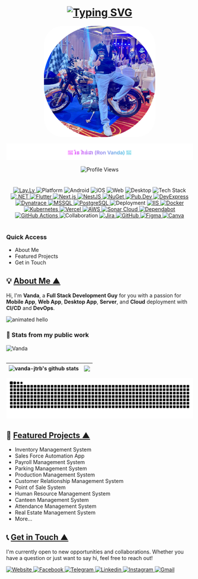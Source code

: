 <a name="___top"></a>
<div align="center">

# [![Typing SVG](https://readme-typing-svg.demolab.com?font=Fira+Code&size=23&weight=500&pause=1000&center=true&vCenter=true&width=550&lines=WELCOME+TO+MY+WONDERFUL+AND+AMAZING...;OFFICIAL+PORTFOLIO)](#)

<!-- Profile Photo -->
<img src="./vanda-profile.png" width="300px" alt="Digital Card Backoffice" style="border: 0px solid #000; border-radius: 50px;"/>

<!-- Name -->
<!-- Gradient -->
<!-- <p align="center">
  <svg xmlns="http://www.w3.org/2000/svg" width="500" height="50">
    <defs>
      <linearGradient id="grad" x1="0%" y1="0%" x2="100%" y2="0%">
        <stop offset="0%" stop-color="#F538FF" />
        <stop offset="50%" stop-color="#F9D923" />
        <stop offset="100%" stop-color="#3ACCE1" />
      </linearGradient>
    </defs>
    <text x="50%" y="60%" text-anchor="middle" font-size="22" font-family="Poppins, Arial, sans-serif" fill="url(#grad)">
      💖 រ៉ន​ វ៉ាន់ដា (Ron Vanda) 💖
    </text>
  </svg>
</p> -->
<!-- Gradient with Shimmer -->
<!-- <p align="center">
  <svg xmlns="http://www.w3.org/2000/svg" width="500" height="50">
    <defs>
      <linearGradient id="grad">
        <stop offset="0%" stop-color="#F538FF">
          <animate attributeName="stop-color" values="#F538FF;#F9D923;#3ACCE1;#F538FF" dur="6s" repeatCount="indefinite" />
        </stop>
        <stop offset="100%" stop-color="#3ACCE1">
          <animate attributeName="stop-color" values="#3ACCE1;#F9D923;#F538FF;#3ACCE1" dur="6s" repeatCount="indefinite" />
        </stop>
      </linearGradient>
    </defs>
    <text x="50%" y="60%" text-anchor="middle" font-size="22" font-family="Poppins, Arial, sans-serif" fill="url(#grad)">
      💖 រ៉ន​ វ៉ាន់ដា (Ron Vanda) 💖
    </text>
  </svg>
</p> -->

<img src="https://raw.githubusercontent.com/vanda-jtrb/vanda-jtrb/main/assets/profile-name.svg" alt="Ron Vanda" /><br/>
<!-- Profile View -->
<img src="https://komarev.com/ghpvc/?username=vanda-jtrb&style=flat&color=brightgreen" alt="Profile Views" />


<h1></h1>

<!-- Skill -->
<a href="#" target="_blank">
    <img src="https://img.shields.io/badge/Skill-Full Stack-green?logo=github" alt="Lay.Ly" />
</a>

<!-- Platform -->
<img src="https://img.shields.io/badge/Platform-gray?style=flat-round&logo=google-cloud&logoColor=white" alt="Platform" />
<img src="https://img.shields.io/badge/Android-blue?style=flat-square&logo=android&logoColor=white" alt="Android" />
<img src="https://img.shields.io/badge/iOS-blue?style=flat-square&logo=apple&logoColor=white" alt="iOS" />
<img src="https://img.shields.io/badge/Web-blue?style=flat-square&logo=google-chrome&logoColor=white" alt="Web" />
<img src="https://img.shields.io/badge/Desktop-blue?style=flat-square&logo=pcgamingwiki&logoColor=white" alt="Desktop" />

<!-- Tech Stack -->
<img src="https://img.shields.io/badge/Tech%20Stack-gray?style=flat-round&logo=stackshare&logoColor=white" alt="Tech Stack" />
<a href="https://dotnet.microsoft.com/en-us/" target="_blank">
  <img src="https://img.shields.io/badge/-.NET-02569B?style=flat-square&logo=dotnet&logoColor=white" alt=".NET" />
</a>
<a href="https://flutter.dev/" target="_blank">
  <img src="https://img.shields.io/badge/-Flutter-02569B?style=flat-square&logo=flutter&logoColor=white" alt="Flutter" />
</a>
<a href="https://nextjs.org/" target="_blank">
  <img src="https://img.shields.io/badge/-Next.js-02569B?style=flat-square&logo=nextdotjs&logoColor=white" alt="Next.js" />
</a>
<a href="https://nestjs.com/" target="_blank">
  <img src="https://img.shields.io/badge/-NestJS-02569B?style=flat-square&logo=nestjs&logoColor=white" alt="NestJS" />
</a>
<a href="#" target="_blank">
  <img src="https://img.shields.io/badge/-NuGet-02569B?style=flat-square&logo=nuget&logoColor=white" alt="NuGet" />
</a>
<a href="#" target="_blank">
  <img src="https://img.shields.io/badge/-PubDev-02569B?style=flat-square&logo=dart&logoColor=white" alt="Pub.Dev" />
</a>
<a href="https://demos.devexpress.com/ASPNetCore/" target="_blank">
  <img src="https://img.shields.io/badge/-DevExpress-02569B?style=flat-square&logo=devexpress&logoColor=white" alt="DevExpress" />
</a>
<a href="https://www.dynatrace.com/" target="_blank">
  <img src="https://img.shields.io/badge/-Dynatrace-02569B?style=flat-square&logo=dynatrace&logoColor=white" alt="Dynatrace" />
</a>
<a href="https://www.microsoft.com/en-us/sql-server" target="_blank">
  <img src="https://img.shields.io/badge/-MSSQL-02569B?style=flat-square&logo=databricks&logoColor=white" alt="MSSQL" />
</a>
<a href="https://www.postgresql.org/" target="_blank">
  <img src="https://img.shields.io/badge/-PostgreSQL-02569B?style=flat-square&logo=postgresql&logoColor=white" alt="PostgreSQL" />
</a>

<!-- Deployment -->
<img src="https://img.shields.io/badge/Deployment-gray?style=flat-round&logo=circleci&logoColor=white" alt="Deployment" />
<a href="https://www.iis.net/" target="_blank">
  <img src="https://img.shields.io/badge/-IIS-4169E1?style=flat-square&logo=serverfault&logoColor=white" alt="IIS" />
</a>
<a href="https://www.docker.com/" target="_blank">
  <img src="https://img.shields.io/badge/-Docker-4169E1?style=flat-square&logo=docker&logoColor=white" alt="Docker" />
</a>
<a href="https://kubernetes.io/" target="_blank">
  <img src="https://img.shields.io/badge/-Kubernetes-4169E1?style=flat-square&logo=kubernetes&logoColor=white" alt="Kubernetes" />
</a>
<a href="https://vercel.com/" target="_blank">
  <img src="https://img.shields.io/badge/-Vercel-4169E1?style=flat-square&logo=vercel&logoColor=white" alt="Vercel" />
</a>
<a href="https://aws.amazon.com/" target="_blank">
  <img src="https://img.shields.io/badge/-AWS-4169E1?style=flat-square&logo=icloud&logoColor=white" alt="AWS" />
</a>
<a href="https://sonarcloud.io/" target="_blank">
  <img src="https://img.shields.io/badge/-SonarCloud-4169E1?style=square&logo=sonar&logoColor=white" alt="Sonar Cloud" />
</a>
<a href="https://github.com/dependabot" target="_blank">
  <img src="https://img.shields.io/badge/-Dependabot-4169E1?style=flat-square&logo=dependabot&logoColor=white" alt="Dependabot" />
</a>
<a href="https://github.com/features/actions" target="_blank">
  <img src="https://img.shields.io/badge/-GitHub%20Actions-4169E1?style=flat-square&logo=githubactions&logoColor=white" alt="GitHub Actions" />
</a>

<!-- Collaboration -->
<img src="https://img.shields.io/badge/Collaboration-gray?style=flat-round&logo=slack&logoColor=white" alt="Collaboration" />
<a href="https://www.atlassian.com/software/jira" target="_blank">
  <img src="https://img.shields.io/badge/-Jira-0052CC?style=flat-square&logo=jira&logoColor=white" alt="Jira" />
</a>
<a href="https://github.com/" target="_blank">
  <img src="https://img.shields.io/badge/-GitHub-0052CC?style=flat-square&logo=github&logoColor=white" alt="GitHub" />
</a>
<a href="https://www.figma.com/" target="_blank">
  <img src="https://img.shields.io/badge/-Figma-0052CC?style=flat-square&logo=figma&logoColor=white" alt="Figma" />
</a>
<a href="https://www.canva.com/" target="_blank">
  <img src="https://img.shields.io/badge/-Canva-0052CC?style=flat-square&logo=canva&logoColor=white" alt="Canva" />
</a>

</div>

<!-- Quick Access -->
<h1></h1>

### Quick Access
- <a href="#About-Me" style="text-decoration: none;">About Me</a>
- <a href="#Featured-Projects" style="text-decoration: none;">Featured Projects</a>
- <a href="#Contact" style="text-decoration: none;">Get in Touch</a>


<!-- About Me -->
<a name="About-Me" style="text-decoration: none;"></a>
## 💡 [About Me &#9650;](#___top "click to go to top of document")

Hi, I'm **Vanda**, a **Full Stack Development Guy** for you with a passion for **Mobile App**, **Web App**, **Desktop App**, **Server**, and **Cloud** deployment with **CI/CD** and **DevOps**.

<img src="https://media.giphy.com/media/L8K62iTDkzGX6/giphy.gif" width="400" alt="animated hello" />

### 🤖 Stats from my public work
<div align="left">
  <img align="center" src="https://streak-stats.demolab.com?user=vanda-jtrb&theme=tokyonight&hide_border=false" alt="Vanda" />
</div><br/>
<div align="left">
  
  | <img align="center" src="https://github-readme-stats.vercel.app/api?username=vanda-jtrb&show_icons=true&include_all_commits=false&theme=tokyonight&hide_border=true" alt="vanda-jtrb's github stats" /> | <img align="center" src="https://github-readme-stats.vercel.app/api/top-langs/?username=vanda-jtrb&layout=compact&theme=tokyonight&hide_border=true" /> |
  | ------------- | ------------- |
  
</div>
<picture>
  <source media="(prefers-color-scheme: dark)" srcset="https://raw.githubusercontent.com/vanda-jtrb/vanda-jtrb/output/github-contribution-grid-snake-dark.svg">
  <source media="(prefers-color-scheme: light)" srcset="https://raw.githubusercontent.com/vanda-jtrb/vanda-jtrb/output/github-contribution-grid-snake.svg">
  <img alt="github contribution grid snake animation" src="https://raw.githubusercontent.com/vanda-jtrb/vanda-jtrb/output/github-contribution-grid-snake.svg">
</picture>

<!-- Featured Projects -->
<a name="Featured-Projects" style="text-decoration: none;"></a>
## 🚀 [Featured Projects &#9650;](#___top "click to go to top of document")

- Inventory Management System
- Sales Force Automation App
- Payroll Management System
- Parking Management System
- Production Management System
- Customer Relationship Management System
- Point of Sale System
- Human Resource Management System
- Canteen Management System
- Attendance Management System
- Real Estate Management System
- More...


<!-- Contact -->
<a name="Contact" style="text-decoration: none;"></a>
## 📞 [Get in Touch &#9650;](#___top "click to go to top of document")

I'm currently open to new opportunities and collaborations. Whether you have a question or just want to say hi, feel free to reach out!

<a href="https://ronvanda.com" target="_blank">
  <img src="https://img.shields.io/badge/-Website-4285F4?style=flat-round&logo=google-chrome&logoColor=white" alt="Website" />
</a>
<a href="https://www.facebook.com/lovelysweatboy" target="_blank">
  <img src="https://img.shields.io/badge/-Facebook-0866FF?style=flat-round&logo=facebook&logoColor=white" alt="Facebook" />
</a>
<a href="https://t.me/ron_vanda" target="_blank">
  <img src="https://img.shields.io/badge/-Telegram-2CA5E0?style=flat-round&logo=telegram&logoColor=white" alt="Telegram" />
</a>
<a href="https://www.linkedin.com/in/ronvanda/" target="_blank">
  <img src="https://img.shields.io/badge/-Linkedin-0A66C2?style=flat-round&logo=linkedin&logoColor=white" alt="Linkedin" />
</a>
<a href="https://www.instagram.com/ron.vanda" target="_blank">
  <img src="https://img.shields.io/badge/-Instagram-E4405F?style=flat-round&logo=instagram&logoColor=white" alt="Instagram" />
</a>
<a href="mailto:ronvanda99@gmail.com" target="_blank">
  <img src="https://img.shields.io/badge/-Gmail-0052AA?style=flat-round&logo=gmail&logoColor=white" alt="Gmail" />
</a>
